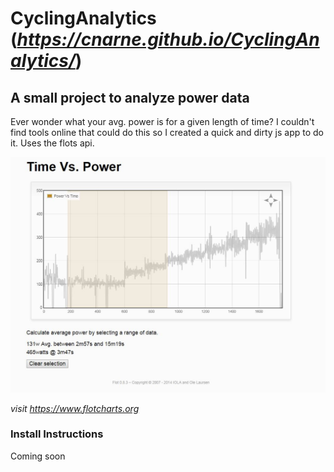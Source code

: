 # CyclingAnalytics (<i>https://cnarne.github.io/CyclingAnalytics/</i>)

## A small project to analyze power data
Ever wonder what your avg. power is for a given length of time? 
I couldn't find tools online that could do this so I created a quick and dirty js app to do it. Uses the flots api.

![Screenshot](CyclingAnalytics.JPG)

<i> visit https://www.flotcharts.org </i>
### Install Instructions
Coming soon
